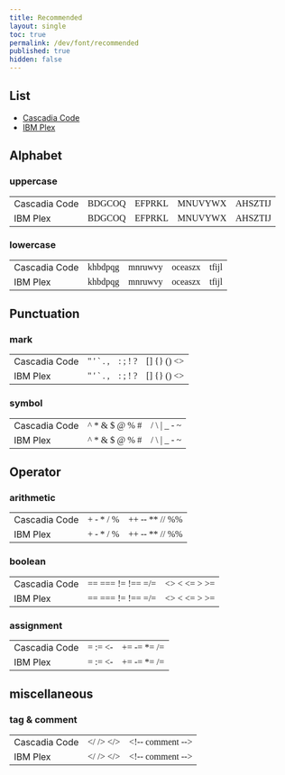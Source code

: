 ```yaml
---
title: Recommended
layout: single
toc: true
permalink: /dev/font/recommended
published: true
hidden: false
---
```


<head>
  <base target="_blank">
  <style>
    .msft {font-family:'Cascadia Code'}
    .ibm  {font-family:'IBM Plex Mono'}
    th {min-height:0px; padding:0px; border:0px;}
  </style>
</head>

## List

- [Cascadia Code](https://github.com/microsoft/cascadia-code)
- [IBM Plex](https://www.ibm.com/plex/)

## Alphabet

### uppercase

| <!-- --> | <!-- --> | <!-- --> | <!-- --> | <!-- --> |
| :-       | :-       | :-       | :-       | :-       |
| Cascadia Code | <span class="msft"> BDGCOQ </span>  | <span class="msft"> EFPRKL </span>  | <span class="msft"> MNUVYWX </span> | <span class="msft"> AHSZTIJ </span> |
| IBM Plex      | <span class="ibm"> BDGCOQ </span>   | <span class="ibm"> EFPRKL </span>   | <span class="ibm"> MNUVYWX </span>  | <span class="ibm"> AHSZTIJ </span> |

### lowercase

| <!-- --> | <!-- --> | <!-- --> | <!-- --> | <!-- --> |
| :-       | :-       | :-       | :-       | :-       |
| Cascadia Code | <span class="msft"> khbdpqg </span> | <span class="msft"> mnruwvy </span> | <span class="msft"> oceaszx </span> | <span class="msft"> tfijl </span> |
| IBM Plex      | <span class="ibm"> khbdpqg </span>  | <span class="ibm"> mnruwvy </span>  | <span class="ibm"> oceaszx </span>  | <span class="ibm"> tfijl </span>  |

## Punctuation

### mark

| <!-- --> | <!-- --> | <!-- --> | <!-- --> |
| :-       | :-       | :-       | :-       |
| Cascadia Code | <span class="msft"> " ' ` . , </span> | <span class="msft"> : ; ! ? </span> | <span class="msft"> [] {} () &lt;&gt; </span> |
| IBM Plex      | <span class="ibm"> " ' ` . , </span>  | <span class="ibm"> : ; ! ? </span>  | <span class="ibm"> [] {} () &lt;&gt; </span>  |

### symbol

| <!-- --> | <!-- --> | <!-- --> |
| :-       | :-       | :-       |
| Cascadia Code | <span class="msft"> ^ * & $ @ % # </span> | <span class="msft"> / \ &#124; _ - ~ </span> |
| IBM Plex      | <span class="ibm"> ^ * & $ @ % # </span>  | <span class="ibm"> / \ &#124; _ - ~ </span>  |

## Operator

### arithmetic

| <!-- --> | <!-- --> | <!-- --> |
| :-       | :-       | :-       |
| Cascadia Code | <span class="msft"> + - * / % </span> | <span class="msft"> ++ \-- ** // %% </span> |
| IBM Plex      | <span class="ibm"> + - * / % </span>  | <span class="ibm"> ++ \-- ** // %% </span>  |

### boolean

| <!-- --> | <!-- --> | <!-- --> |
| :-       | :-       | :-       |
| Cascadia Code | <span class="msft"> == === != !== =/= </span> | <span class="msft"> &lt;&gt; &lt; &lt;= &gt; &gt;= </span> |
| IBM Plex      | <span class="ibm"> == === != !== =/= </span>  | <span class="ibm"> &lt;&gt; &lt; &lt;= &gt; &gt;= </span>  |

### assignment

| <!-- --> | <!-- --> | <!-- --> |
| :-       | :-       | :-       |
| Cascadia Code | <span class="msft"> = := &lt;- </span> | <span class="msft"> += -= *= /= </span> |
| IBM Plex      | <span class="ibm"> = := &lt;- </span>  | <span class="ibm"> += -= *= /= </span>  |

## miscellaneous

### tag & comment

| <!-- --> | <!-- --> | <!-- --> |
| :-       | :-       | :-       |
| Cascadia Code | <span class="msft"> &lt;/ /&gt; &lt;/&gt; </span> | <span class="msft"> &lt;!\-- comment \--&gt; </span> |
| IBM Plex      | <span class="ibm"> &lt;/ /&gt; &lt;/&gt; </span>  | <span class="ibm"> &lt;!\-- comment \--&gt; </span>  |
